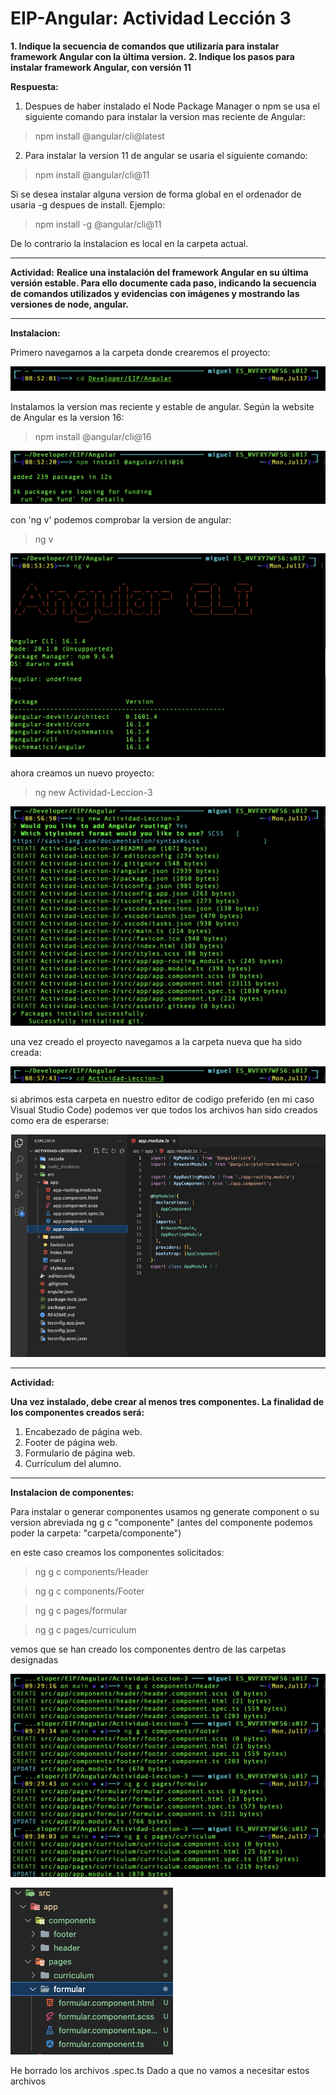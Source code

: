 # EIP-Angular: Actividad Lección 3 

**1. Indique la secuencia de comandos que utilizaría para instalar framework Angular con la última version.**
**2. Indique los pasos para instalar framework Angular, con versión 11**

**Respuesta:**

1. Despues de haber instalado el Node Package Manager o npm se usa el siguiente comando para instalar la version mas reciente de Angular:

> npm install @angular/cli@latest

2. Para instalar la version 11 de angular se usaria el siguiente comando:

> npm install @angular/cli@11

Si se desea instalar alguna version de forma global en el ordenador de usaria -g despues de install. Ejemplo:

> npm install -g @angular/cli@11

De lo contrario la instalacion es local en la carpeta actual.

***

**Actividad:**
**Realice una instalación del framework Angular en su última versión estable. Para ello documente cada paso, indicando la secuencia de comandos utilizados y evidencias con imágenes y mostrando las versiones de node, angular.**




***
**Instalacion:**

Primero navegamos a la carpeta donde crearemos el proyecto:

![Alt text](<Activity-Images/Screenshot 2023-07-17 at 08.52.17.png>)

Instalamos la version mas reciente y estable de angular. Según la website de Angular es la version 16:

> npm install @angular/cli@16

![Alt text](<Activity-Images/Screenshot 2023-07-17 at 08.53.16.png>)

con 'ng v' podemos comprobar la version de angular:
> ng v

![Alt text](<Activity-Images/Screenshot 2023-07-17 at 08.54.42.png>)

ahora creamos un nuevo proyecto:

> ng new Actividad-Leccion-3
 
![Alt text](<Activity-Images/Screenshot 2023-07-17 at 08.57.50.png>)

una vez creado el proyecto navegamos a la carpeta nueva que ha sido creada:

![Alt text](<Activity-Images/Screenshot 2023-07-17 at 08.58.15.png>)

si abrimos esta carpeta en nuestro editor de codigo preferido (en mi caso Visual Studio Code) podemos ver que todos los archivos han sido creados como era de esperarse:

![Alt text](<Activity-Images/Screenshot 2023-07-17 at 09.03.15.png>)


***

**Actividad:**

**Una vez instalado, debe crear al menos tres componentes. La finalidad de los
componentes creados será:**

1. Encabezado de página web.
2. Footer de página web.
3. Formulario de página web.
4. Currículum del alumno.





***
**Instalacion de componentes:**

Para instalar o generar componentes usamos ng generate component o su version abreviada ng g c "componente" (antes del componente podemos poder la carpeta: "carpeta/componente")

en este caso creamos los componentes solicitados:

> ng g c components/Header

> ng g c components/Footer

> ng g c pages/formular

> ng g c pages/curriculum

vemos que se han creado los componentes dentro de las carpetas designadas 

![Alt text](<Activity-Images/Screenshot 2023-07-17 at 09.30.17.png>)

![Alt text](<Activity-Images/Screenshot 2023-07-17 at 09.31.15.png>)


He borrado los archivos .spec.ts Dado a que no vamos a necesitar estos archivos 
